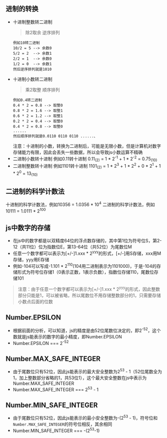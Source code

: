 ## 进制的转换
- 十进制整数转二进制
    > 除2取余 逆序排列
    ```
    例如10转二进制
    10/2 = 5 --> 余数0
    5/2 = 2  --> 余数1
    2/2 = 1  --> 余数0
    1/2 = 0  --> 余数1
    然后逆序排列就是1010
    ```
- 十进制小数转二进制
    > 乘2取整 顺序排列
    ```
    例如0.4转二进制
    0.4 * 2 = 0.8 --> 取整0
    0.8 * 2 = 1.6 --> 取整1
    0.6 * 2 = 1.2 --> 取整1
    0.2 * 2 = 0.4 --> 取整0
    0.4 * 2 = 0.8 --> 取整0
    ......
    然后顺序排列就是0.0110 0110 0110 ......、
    ```
    注意：十进制的小数，转换为二进制后，可能是无限小数，但是计算机对数字存储能力有限，因此会丢失一些数据，所以会导致js小数运算不精确
- 二进制小数转十进制
    例如0.11转十进制
    0.11<sub>(2)</sub> = 1 * 2<sup>-1</sup> + 1 * 2<sup>-2</sup> = 0.75<sub>(10)</sub>
- 二进制整数转十进制
    例如1101转十进制
    1101<sub>(2)</sub> = 1 * 2<sup>3</sup> + 1 * 2<sup>2</sup> + 0 * 2<sup>1</sup> + 1 * 2<sup>0</sup> = 13<sub>(10)</sub>

## 二进制的科学计数法
十进制的科学计数法，例如10356 = 1.0356 * 10<sup>4</sup>
二进制的科学计数法，例如10111 = 1.0111 * 2<sup>100</sup>

## js中数字的存储
- 在js中的数字都是以双精度64位的浮点数存储的，其中第1位为符号位S，第2-12（共11位）位为指数位E，第13-64位（共52位）为尾数位M
- 任意一个数字都可以表示为[+/-]1.xxx * 2<sup>yyy</sup>的形式，[+/-]用S存储，xxx用M存储，yyy用E存储
- 例如-104可以写成-1.101 * 2<sup>110</sup>(104用二进制表示为1101000)，于是-104的存储形式为符号位存储1（0表示正数，1表示负数），指数位存储110，尾数位存储101
> 注意：由于任意一个数字都可以表示为[+/-]1.xxx * 2<sup>yyy</sup>的形式，因此整数部分只能是1，可以被省略，所以尾数位不用存储整数部分的1，只需要存储小数点后面的位数

## Number.EPSILON
- 根据前面的分析，可以知道，js的精度是由52位尾数位决定的，即2<sup>-52</sup>，这个数就是js能表示的数字的最小精度，即Number.EPSILON
- Number.EPSILON === 2<sup>-52</sup>

## Number.MAX_SAFE_INTEGER
- 由于尾数位只有52位，因此js能表示的最大安全整数为2<sup>53</sup> - 1（52位尾数全为1，加上整数部分省略的1，共53位1），这个最大安全整数在js中表示为Number.MAX_SAFE_INTEGER
- Number.MAX_SAFE_INTEGER === 2<sup>53</sup> - 1

## Number.MIN_SAFE_INTEGER
- 由于尾数位只有52位，因此js能表示的最小安全整数为-(2<sup>53</sup> - 1)，符号位和`Number.MAX_SAFE_INTEGER`的符号位相反，其余相同
- Number.MIN_SAFE_INTEGER === -(2<sup>53</sup>-1) 